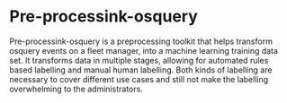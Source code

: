 # Pre-processink-osquery
Pre-processink-osquery is a preprocessing toolkit that helps transform osquery events on a fleet manager, into a machine learning training data set. It transforms data in multiple stages, allowing for automated rules based labelling and manual human labelling. Both kinds of labelling are necessary to cover different use cases and still not make the labelling overwhelming to the administrators.
